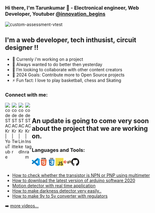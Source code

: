 ### Hi there, I'm Tarunkumar 👋  - Electronical engineer, Web Developer, Youtuber [@innovation_begins](https://www.youtube.com/channel/UCoT3nV-ZoNRVR5GkIJFV-hA "@innovation_begins")

   
![custom-assessment-vtest](https://user-images.githubusercontent.com/61703896/172787087-4bc0a096-51c6-43ea-9d3f-03c1bb10918c.svg)



## I'm a web developer, tech inthusist, circuit designer !!


- 🔭 Currenly i'm working on a project
- 🌱 Always wanted to do better then yesterday
- 👯 I’m looking to collaborate with other content creators
- 🥅 2024 Goals: Contribute more to Open Source projects
- ⚡ Fun fact: I love to play basketball, chess and Skating

### Connect with me:
<a href="https://www.youtube.com/channel/UCoT3nV-ZoNRVR5GkIJFV-hA">
<img align="left" alt="codeSTACKr | YouTube" width="22px" src="https://cdn.jsdelivr.net/npm/simple-icons@v3/icons/youtube.svg" />
</a>
<a href="https://www.instagram.com/tarunveeranki">
<img align="left" alt="codeSTACKr | Twitter" width="22px" src="https://cdn.jsdelivr.net/npm/simple-icons@v3/icons/twitter.svg" />
  </a>
  <a href="https://www.linkedin.com/in/tarun-kumar-947978188">
<img align="left" alt="codeSTACKr | LinkedIn" width="22px" src="https://cdn.jsdelivr.net/npm/simple-icons@v3/icons/linkedin.svg" />
  </a>
<a href="https://www.instagram.com/tarunveeranki">
<img align="left" alt="codeSTACKr | Instagram" width="22px" src="https://cdn.jsdelivr.net/npm/simple-icons@v3/icons/instagram.svg" />
  <a/>
<br />


  ## An update is going to come very soon about the project that we are working on.
### Languages and Tools:

<img align="left" alt="Visual Studio Code" width="26px" src="https://raw.githubusercontent.com/github/explore/80688e429a7d4ef2fca1e82350fe8e3517d3494d/topics/visual-studio-code/visual-studio-code.png" />
<img align="left" alt="HTML5" width="26px" src="https://raw.githubusercontent.com/github/explore/80688e429a7d4ef2fca1e82350fe8e3517d3494d/topics/html/html.png" />
<img align="left" alt="CSS3" width="26px" src="https://raw.githubusercontent.com/github/explore/80688e429a7d4ef2fca1e82350fe8e3517d3494d/topics/css/css.png" />
<img align="left" alt="JavaScript" width="26px" src="https://raw.githubusercontent.com/github/explore/80688e429a7d4ef2fca1e82350fe8e3517d3494d/topics/javascript/javascript.png" />
<img align="left" alt="Git" width="26px" src="https://raw.githubusercontent.com/github/explore/80688e429a7d4ef2fca1e82350fe8e3517d3494d/topics/git/git.png" />
<img align="left" alt="GitHub" width="26px" src="https://raw.githubusercontent.com/github/explore/78df643247d429f6cc873026c0622819ad797942/topics/github/github.png" /> <br>

<br>
<!-- [<img align="left" alt="Sass" width="26px" src="https://raw.githubusercontent.com/github/explore/80688e429a7d4ef2fca1e82350fe8e3517d3494d/topics/sass/sass.png" />][cssplaylist]
[<img align="left" alt="JavaScript" width="26px" src="https://raw.githubusercontent.com/github/explore/80688e429a7d4ef2fca1e82350fe8e3517d3494d/topics/javascript/javascript.png" />][jsplaylist]
[<img align="left" alt="React" width="26px" src="https://raw.githubusercontent.com/github/explore/80688e429a7d4ef2fca1e82350fe8e3517d3494d/topics/react/react.png" />][reactplaylist]
[<img align="left" alt="Gatsby" width="26px" src="https://raw.githubusercontent.com/github/explore/e94815998e4e0713912fed477a1f346ec04c3da2/topics/gatsby/gatsby.png" />][webdevplaylist]
[<img align="left" alt="GraphQL" width="26px" src="https://raw.githubusercontent.com/github/explore/80688e429a7d4ef2fca1e82350fe8e3517d3494d/topics/graphql/graphql.png" />][webdevplaylist]
[<img align="left" alt="Node.js" width="26px" src="https://raw.githubusercontent.com/github/explore/80688e429a7d4ef2fca1e82350fe8e3517d3494d/topics/nodejs/nodejs.png" />][webdevplaylist]
[<img align="left" alt="Deno" width="26px" src="https://raw.githubusercontent.com/github/explore/361e2821e2dea67711cde99c9c40ed357061cf27/topics/deno/deno.png" />][webdevplaylist]
[<img align="left" alt="SQL" width="26px" src="https://raw.githubusercontent.com/github/explore/80688e429a7d4ef2fca1e82350fe8e3517d3494d/topics/sql/sql.png" />][webdevplaylist]
[<img align="left" alt="MySQL" width="26px" src="https://raw.githubusercontent.com/github/explore/80688e429a7d4ef2fca1e82350fe8e3517d3494d/topics/mysql/mysql.png" />][webdevplaylist]
[<img align="left" alt="MongoDB" width="26px" src="https://raw.githubusercontent.com/github/explore/80688e429a7d4ef2fca1e82350fe8e3517d3494d/topics/mongodb/mongodb.png" />][webdevplaylist]

[]
[<img align="left" alt="Terminal" width="26px" src="https://raw.githubusercontent.com/github/explore/80688e429a7d4ef2fca1e82350fe8e3517d3494d/topics/terminal/terminal.png" />][webdevplaylist] -->





<be >


<be>



### 📺 Latest YouTube Videos

<!-- YOUTUBE:START -->

- [ How to check whether the transistor is NPN or PNP using multimeter](https://www.youtube.com/watch?v=5sWwIh_fX2o)
- [ How to download the latest version of arduino software 2020 ](https://www.youtube.com/watch?v=SI-ZSg9z4ug)
- [ Motion detector with real time application](https://www.youtube.com/watch?v=9oTwFQnXbQ4)
- [How to make darkness detector very easily..](https://www.youtube.com/watch?v=QqmhZSxIGTY&t=54s)
- [How to make 9v to 5v converter with regulators](https://www.youtube.com/watch?v=mdFoUgF4Btk)
<!-- YOUTUBE:END -->

➡️ [more videos...](https://www.youtube.com/channel/UCoT3nV-ZoNRVR5GkIJFV-hA/featured)


[youtube]: https://www.youtube.com/channel/UCoT3nV-ZoNRVR5GkIJFV-hA
